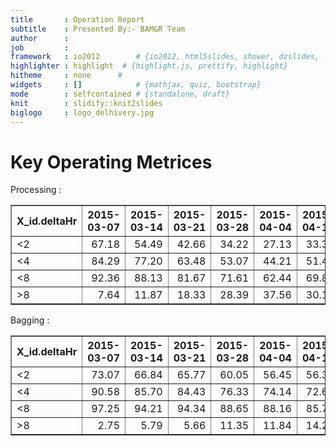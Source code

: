 ```yaml
---
title       : Operation Report
subtitle    : Presented By:- BAM&R Team
author      :
job         : 
framework   : io2012        # {io2012, html5slides, shower, dzslides, ...}
highlighter : highlight  # {highlight.js, prettify, highlight}
hitheme     : none      # 
widgets     : []            # {mathjax, quiz, bootstrap}
mode        : selfcontained # {standalone, draft}
knit        : slidify::knit2slides
biglogo     : logo_delhivery.jpg
---
```











# Key Operating Metrices
Processing :
<!-- html table generated in R 3.1.3 by xtable 1.7-4 package -->
<!-- Wed Apr 22 17:11:46 2015 -->
<table border=1>
<tr> <th> X_id.deltaHr </th> <th> 2015-03-07 </th> <th> 2015-03-14 </th> <th> 2015-03-21 </th> <th> 2015-03-28 </th> <th> 2015-04-04 </th> <th> 2015-04-11 </th> <th> 2015-04-18 </th> <th> 2015-04-25 </th>  </tr>
  <tr> <td> &lt;2 </td> <td align="right"> 67.18 </td> <td align="right"> 54.49 </td> <td align="right"> 42.66 </td> <td align="right"> 34.22 </td> <td align="right"> 27.13 </td> <td align="right"> 33.33 </td> <td align="right"> 31.40 </td> <td align="right"> 48.25 </td> </tr>
  <tr> <td> &lt;4 </td> <td align="right"> 84.29 </td> <td align="right"> 77.20 </td> <td align="right"> 63.48 </td> <td align="right"> 53.07 </td> <td align="right"> 44.21 </td> <td align="right"> 51.48 </td> <td align="right"> 47.68 </td> <td align="right"> 61.93 </td> </tr>
  <tr> <td> &lt;8 </td> <td align="right"> 92.36 </td> <td align="right"> 88.13 </td> <td align="right"> 81.67 </td> <td align="right"> 71.61 </td> <td align="right"> 62.44 </td> <td align="right"> 69.83 </td> <td align="right"> 66.35 </td> <td align="right"> 83.71 </td> </tr>
  <tr> <td> &gt;8 </td> <td align="right"> 7.64 </td> <td align="right"> 11.87 </td> <td align="right"> 18.33 </td> <td align="right"> 28.39 </td> <td align="right"> 37.56 </td> <td align="right"> 30.17 </td> <td align="right"> 33.65 </td> <td align="right"> 16.29 </td> </tr>
   </table>

Bagging :
<!-- html table generated in R 3.1.3 by xtable 1.7-4 package -->
<!-- Wed Apr 22 17:11:46 2015 -->
<table border=1>
<tr> <th> X_id.deltaHr </th> <th> 2015-03-07 </th> <th> 2015-03-14 </th> <th> 2015-03-21 </th> <th> 2015-03-28 </th> <th> 2015-04-04 </th> <th> 2015-04-11 </th> <th> 2015-04-18 </th> <th> 2015-04-25 </th>  </tr>
  <tr> <td> &lt;2 </td> <td align="right"> 73.07 </td> <td align="right"> 66.84 </td> <td align="right"> 65.77 </td> <td align="right"> 60.05 </td> <td align="right"> 56.45 </td> <td align="right"> 56.30 </td> <td align="right"> 53.23 </td> <td align="right"> 72.63 </td> </tr>
  <tr> <td> &lt;4 </td> <td align="right"> 90.58 </td> <td align="right"> 85.70 </td> <td align="right"> 84.43 </td> <td align="right"> 76.33 </td> <td align="right"> 74.14 </td> <td align="right"> 72.62 </td> <td align="right"> 70.96 </td> <td align="right"> 85.89 </td> </tr>
  <tr> <td> &lt;8 </td> <td align="right"> 97.25 </td> <td align="right"> 94.21 </td> <td align="right"> 94.34 </td> <td align="right"> 88.65 </td> <td align="right"> 88.16 </td> <td align="right"> 85.77 </td> <td align="right"> 84.60 </td> <td align="right"> 96.21 </td> </tr>
  <tr> <td> &gt;8 </td> <td align="right"> 2.75 </td> <td align="right"> 5.79 </td> <td align="right"> 5.66 </td> <td align="right"> 11.35 </td> <td align="right"> 11.84 </td> <td align="right"> 14.23 </td> <td align="right"> 15.40 </td> <td align="right"> 3.79 </td> </tr>
   </table>
